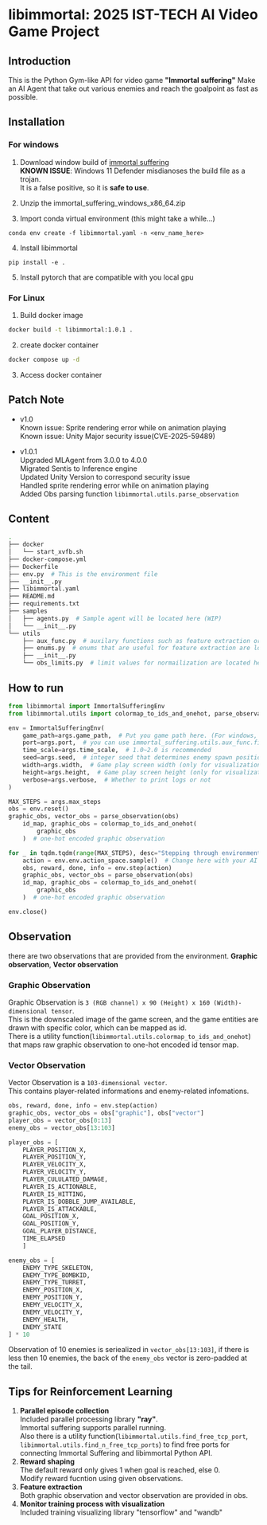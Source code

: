 # libimmortal: 2025 IST-TECH AI Video Game Project

## Introduction
This is the Python Gym-like API for video game **"Immortal suffering"**
Make an AI Agent that take out various enemies and reach the goalpoint as fast as possible.

## Installation

### For windows

1. Download window build of [immortal suffering](https://github.com/ist-tech-AI-games/immortal_suffering/releases/download/v1.0.1/immortal_suffering_windows_x86_64.zip)  
**KNOWN ISSUE**: Windows 11 Defender misdianoses the build file as a trojan.  
It is a false positive, so it is **safe to use**. 

2. Unzip the immortal_suffering_windows_x86_64.zip

3. Import conda virtual environment (this might take a while...)
```
conda env create -f libimmortal.yaml -n <env_name_here>
```

4. Install libimmortal
```
pip install -e .
```

5. Install pytorch that are compatible with you local gpu

### For Linux
1. Build docker image
```sh
docker build -t libimmortal:1.0.1 .
```

2. create docker container
```sh
docker compose up -d
```

3. Access docker container
## Patch Note
- v1.0  
Known issue: Sprite rendering error while on animation playing  
Known issue: Unity Major security issue(CVE-2025-59489)  

- v1.0.1  
Upgraded MLAgent from 3.0.0 to 4.0.0  
Migrated Sentis to Inference engine  
Updated Unity Version to correspond security issue  
Handled sprite rendering error while on animation playing  
Added Obs parsing function ```libimmortal.utils.parse_observation```  

## Content
```sh
.
├── docker
│   └── start_xvfb.sh
├── docker-compose.yml
├── Dockerfile
├── env.py  # This is the environment file
├── __init__.py
├── libimmortal.yaml
├── README.md
├── requirements.txt
├── samples
│   ├── agents.py  # Sample agent will be located here (WIP)
│   └── __init__.py
└── utils
    ├── aux_func.py  # auxilary functions such as feature extraction or finding free ports are located here
    ├── enums.py  # enums that are useful for feature extraction are located here
    ├── __init__.py
    └── obs_limits.py  # limit values for normailization are located here
```
## How to run
```python
from libimmortal import ImmortalSufferingEnv
from libimmortal.utils import colormap_to_ids_and_onehot, parse_observation

env = ImmortalSufferingEnv(
    game_path=args.game_path,  # Put you game path here. (For windows, <path -for-Immortal Suffering.exe>. For linux, <path-for immortal_suffering_linux_build.x86_64>)
    port=args.port,  # you can use immortal_suffering.utils.aux_func.find_free_tcp_port() to find free usable port 
    time_scale=args.time_scale,  # 1.0~2.0 is recommended
    seed=args.seed,  # integer seed that determines enemy spawn position and type
    width=args.width,  # Game play screen width (only for visualization)
    height=args.height,  # Game play screen height (only for visualization)
    verbose=args.verbose,  # Whether to print logs or not
)

MAX_STEPS = args.max_steps
obs = env.reset()
graphic_obs, vector_obs = parse_observation(obs)
    id_map, graphic_obs = colormap_to_ids_and_onehot(
        graphic_obs
    )  # one-hot encoded graphic observation

for _ in tqdm.tqdm(range(MAX_STEPS), desc="Stepping through environment"):
    action = env.env.action_space.sample()  # Change here with your AI agent
    obs, reward, done, info = env.step(action)
    graphic_obs, vector_obs = parse_observation(obs)
    id_map, graphic_obs = colormap_to_ids_and_onehot(
        graphic_obs
    )  # one-hot encoded graphic observation

env.close()
```

## Observation
there are two observations that are provided from the environment.
**Graphic observation**, **Vector observation**

### Graphic Observation
Graphic Observation is ```3 (RGB channel) x 90 (Height) x 160 (Width)-dimensional tensor```.  
This is the downscaled image of the game screen, and the game entities are drawn with specific color, which can be mapped as id.  
There is a utility function(```libimmortal.utils.colormap_to_ids_and_onehot```) that maps raw graphic observation to one-hot encoded id tensor map.

### Vector Observation
Vector Observation is a ```103-dimensional vector```.  
This contains player-related informations and enemy-related infomations.  

```python
obs, reward, done, info = env.step(action)
graphic_obs, vector_obs = obs["graphic"], obs["vector"]
player_obs = vector_obs[0:13]
enemy_obs = vector_obs[13:103]

player_obs = [
    PLAYER_POSITION_X, 
    PLAYER_POSITION_Y, 
    PLAYER_VELOCITY_X, 
    PLAYER_VELOCITY_Y,
    PLAYER_CULULATED_DAMAGE,
    PLAYER_IS_ACTIONABLE,
    PLAYER_IS_HITTING,
    PLAYER_IS_DOBBLE_JUMP_AVAILABLE,
    PLAYER_IS_ATTACKABLE,
    GOAL_POSITION_X,
    GOAL_POSITION_Y,
    GOAL_PLAYER_DISTANCE,
    TIME_ELAPSED
    ]

enemy_obs = [
    ENEMY_TYPE_SKELETON,
    ENEMY_TYPE_BOMBKID,
    ENEMY_TYPE_TURRET,
    ENEMY_POSITION_X,
    ENEMY_POSITION_Y,
    ENEMY_VELOCITY_X,
    ENEMY_VELOCITY_Y,
    ENEMY_HEALTH,
    ENEMY_STATE
] * 10
```

Observation of 10 enemies is seriealized in ```vector_obs[13:103]```, if there is less then 10 enemies, the back of the ```enemy_obs``` vector is zero-padded at the tail.


## Tips for Reinforcement Learning
1. **Parallel episode collection**  
Included parallel processing library **"ray"**.  
Immortal suffering supports parallel running.  
Also there is a utility function(```libimmortal.utils.find_free_tcp_port```, ```libimmortal.utils.find_n_free_tcp_ports```) to find free ports for connecting Immortal Suffering and libimmortal Python API.
2. **Reward shaping**  
The default reward only gives 1 when goal is reached, else 0.  
Modify reward fucntion using given observations.
3. **Feature extraction**  
Both graphic observation and vector observation are provided in obs.
4. **Monitor training process with visualization**  
Included training visualizing library "tensorflow" and "wandb"